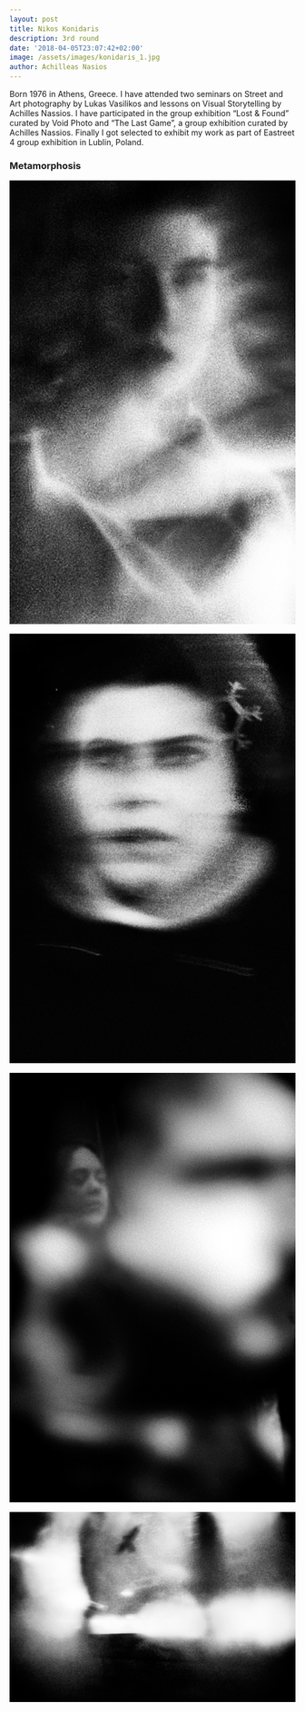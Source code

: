 ```yaml
---
layout: post
title: Nikos Konidaris
description: 3rd round
date: '2018-04-05T23:07:42+02:00'
image: /assets/images/konidaris_1.jpg
author: Achilleas Nasios
---
```

Born 1976 in Athens, Greece. I have attended two seminars on Street and Art photography by Lukas Vasilikos and lessons on Visual Storytelling by Achilles Nassios. I have participated in the group exhibition “Lost & Found” curated by Void Photo and “The Last Game”, a group exhibition curated by Achilles Nassios. Finally I got selected to exhibit my work as part of Eastreet 4 group exhibition in Lublin, Poland.



### Metamorphosis

![Konidaris](/assets/images/konidaris_1.jpg)

![Konidaris](/assets/images/konidaris_2.jpg)

![Konidaris](/assets/images/konidaris_3.jpg)

![Konidaris](/assets/images/konidaris_4.jpg)
